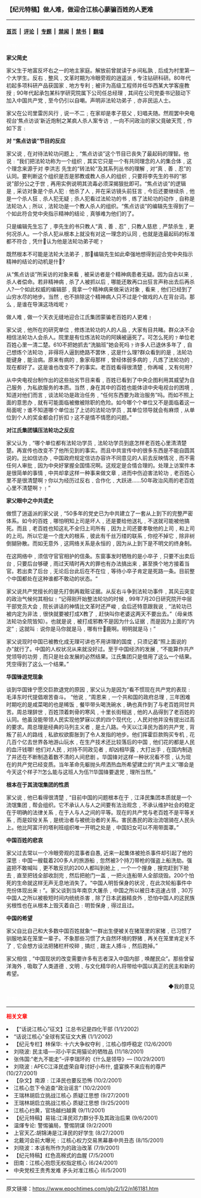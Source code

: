 ### 【纪元特稿】做人难，做迎合江核心蒙骗百姓的人更难

---

#### [首页](../../../..?n161181) &nbsp;|&nbsp; [评论](../../../../../epoch-comment?n161181) &nbsp;|&nbsp; [专题](../../../../../epoch-special?n161181) &nbsp;|&nbsp; [禁闻](../../../../../epoch-news?n161181) &nbsp;|&nbsp; [禁书](../../../../../books?n161181) &nbsp;|&nbsp; [翻墙](https://github.com/gfw-breaker/nogfw/blob/master/README.md?n161181)


<div class="post_content" id="artbody" itemprop="articleBody">
 <!-- article content begin -->
 <p>
  <font color="#ffffff">
   (http://www.epochtimes.com)
  </font>
 </p>
 <p>
  <b>
   家父简史
  </b>
 </p>
 <p>
  家父生于地富反坏右之一的地主家庭。解放前曾就读于乡间私孰﹐后成为村里第一个大学生。反右﹑整风﹑文革时期为冷眼旁观的逍遥派﹐专注钻研科研。80年代初起多项科研产品获国家﹑地方专利﹔被评为高级工程师并任华西某大学客座教授﹔90年代起承包某科学研究院属下公司任总经理﹐其间在公司党委书记鼓动下加入中国共产党﹐至今仍引以自嘲。声明非法轮功弟子﹐亦非民运人士。
 </p>
 <p>
  家父在公司里雷厉风行﹐说一不二﹔在家却是孝子慈父﹐妇唱夫随。然观罢中央电视台’焦点访谈’新近炮制之某疯人杀人案专访﹐一向不问政治的家父竟破天荒﹐作如下言﹕
 </p>
 <p>
  <b>
   对 “焦点访谈”节目的反应
  </b>
 </p>
 <p>
  家父说﹐在对待法轮功问题上﹐“焦点访谈”这个节目已丧失了最起码的理智。他说﹕“我们把法轮功称为一个组织﹐其实它只是一个有共同理念的人的集合体﹐这个理念来源于对
  <ok href="http://www.falundafa.org/index_ch.htm">
   李洪志
  </ok>
  先生的“转法轮”及其系列丛书的理解﹐对“真﹑善﹑忍”的认同。要判断这个组织是否是邪教或教人杀人的组织﹐只要将李先生的书的“邪说”部分公之于世﹐再用实例说明其流毒必须深揭狠批即可。“焦点访谈”的逻辑是﹐采访对象是个杀人犯﹕他杀了人﹐并在采访镜头前狂言﹐今后还要继续杀﹐他是一个杀人狂﹑杀人犯无疑﹔杀人犯看过法轮功的书﹐练了法轮功的动作﹐自称是法轮功人﹔所以﹐法轮功是一个教人杀人的组织。“焦点访谈”的编辑先生得到了一个如此符合党中央指示精神的结论﹐真够难为他们的了。
 </p>
 <p>
  只是编辑先生忘了﹐李先生的书只教人“真﹑善﹑忍”﹐只教人慈悲﹐严禁杀生﹐更何况杀人。一个杀人犯从根本上就没有对这一理念的认同﹐也就是连最起码的标准都不符合﹐凭什认为他是法轮功弟子呢﹖
 </p>
 <p>
  既然根本不可能是法轮大法弟子﹐那编辑先生如此牵强地想得到迎合党中央指示精神的结论的动机是什?
 </p>
 <p>
  从“焦点访谈”所采访的对象来看﹐被采访者是个精神病患者无疑。因为自古以来﹐杀人者偿命。若非精神病﹐杀了人被抓以后﹐哪能还敢再口出狂言声称出去后再杀人?一个如此权威的编辑部﹐竟拿一个精神病来做采访对象﹐看来﹐他们已经到了山穷水尽的地步。当然﹐也不排除这个精神病人只不过是个做戏的人在背台词。那么﹐是谁在导演这场戏呢﹖
 </p>
 <p>
  做人难﹐做一个天衣无缝地迎合江氏集团蒙骗老百姓的人更难﹗
 </p>
 <p>
  家父说﹐他所在的研究单位﹐修炼法轮功的人的人品﹐大家有目共睹。群众决不会相信法轮功人会杀人。院里是有位炼法轮功的阿姨被逼死了。可怎么死的﹖单位老百姓心里一清二楚。610不把她抓去“洗脑班”她会死吗﹖许多人已退休多年了﹐自己想炼个法轮功﹐非得将人逼到绝路不罢休﹐这是什么理?群众看到的是﹐法轮功能键身﹐能治病。原来有病的﹐象家母那样﹐曾经体弱多病的﹐凡炼了法轮功的﹐现在都好了。这是谁也改变不了的事实。老百姓看得很清楚﹐你再喊﹐又有何用?
 </p>
 <p>
  从中央电视台制作出的这些拙劣节目来看﹐百姓已看到了中央企图利用其威望为自己服务﹐为私欲服务的本质。当然﹐身在其中的百姓也能体谅中央电视台的困境﹐知道对他们而言﹐谈法轮功是政治任务﹐“任何东西要为政治服务”吗。而如不照上面的意思办﹐就有可能面临被撤被除职的危险。如今哪个个单位又不是面临着这一局面呢﹖谁不知道哪个单位出了上访的法轮功学员﹐其单位领导就会有麻烦﹐从单位到个人的奖金都会打折扣﹖这不是情不情愿的问题。”
 </p>
 <p>
  <b>
   对江氏集团镇压法轮功之反应
  </b>
 </p>
 <p>
  家父认为﹐“哪个单位都有法轮功学员﹐法轮功学员到底怎样老百姓心里清清楚楚。再宣传也改变不了他所见到的事实。而且中共宣传中的很多东西是不能自圆其说的。比如信访办﹐中国政府规定信访办容许不同意见的人前去反映情况﹐而不需任何人审批﹐因为中央好掌握全国情况啊。这规定是合情合理的。处理上访案件本是很简单的事情﹐中共却拿这样一种事来做文章﹐进而中伤迫害法轮功﹐老百姓心里不是很清楚啊﹖你以为经历过反右﹑合作化﹑大跃进……50年政治风雨的老百姓心里不清楚啊﹖﹗”
 </p>
 <p>
  <b>
   家父眼中之中共谎史
  </b>
 </p>
 <p>
  做惯了逍遥派的家父说﹐“50多年的党史已为中共建立了一套从上到下的完整严密体系。如今的百姓﹐哪怕明知上司是坏人﹐还是要给他送礼﹐不送就可能被他搞死。而且﹐老百姓也知这礼不全归上司所有﹐因为上司还要孝敬他的上司﹐和上司的上司。所以它是一个庞大的根系﹐彼此有千丝万缕的联系﹐你挖不掉它﹐除非树倒猢狲散。而如无意外﹐这网络关系是永恒的﹐因为从上到下是不明文的终身制。
 </p>
 <p>
  在这网络中﹐须信守官官相护的信条。东窗事发时牺牲的是小卒子﹐只要不出卖后台﹐只要后台够硬﹐雨过天晴时再大的罪也有办法搞出来﹐甚至换个地方接着当官。若出卖了后台﹐无论后台此后在不在位﹐等待小卒子肯定是死路一条。目前整个中国都处在这种谁都不敢动的状态。“
 </p>
 <p>
  家父说共产党擅长的是先打倒再栽赃证据。从反右斗争到法轮功事件﹐其风云突变的政治气候何其相似﹗“记得刚开始整法轮功的时候﹐99年7月20日研究院开中层干部党员大会﹐院长讲话的神情比文革时还严峻﹐会后还特意跟我说﹐“法轮功已被内定为非法﹐很快就要被打成X教了﹐赶快叫你老婆这两天不要出去。”（母亲炼法轮功全院皆知）。也就是说﹐被打成邪教不是因为什么证据﹐而是因为上面的“内定”﹔这就叫﹕说你是马你就是马﹐哪有什鹿啊。明明就是马﹗”
 </p>
 <p>
  家父说现时中国已被教化成无理可讲也不用讲理的国度﹐只须记着“照上面说的办”就行了。中国的人权状况从来就没好过。至于中国经济的发展﹐“不能算作共产党领导的功劳﹐而只是社会发展的必然结果。江氏集团只是借用了这么一个结果。凭空得到了这么一个结果。”
 </p>
 <p>
  <b>
   华国锋退党现象
  </b>
 </p>
 <p>
  谈到华国锋宁愿交巨款退党的原因﹐家父认为是因为“看不惯现在共产党的表现﹕毛泽东时代提倡艰苦奋斗。 “他说﹐“周恩来﹐一个共和国的政府总理﹐三年困难时期吃的是咸菜喝的也是稀饭﹐餐毕带头喝洗碗水﹐确也真作到了与老百姓同甘共苦。周总理辞世﹐百姓顶着刺骨的寒风﹐十里长街相送﹐他的人品得到了老百姓的认同。他虽没能带领人民实现他梦寐以求的四个现代化﹐人民对他并没有提出过高的要求。周总理是经典的马列主义者﹐是土八路。今天以江泽民为首的共产党﹐背叛了前人的路线﹐私欲权欲膨胀到了令人发指的地步。他们挥霍巨款购买专机﹐花几百个亿去世界各地游山玩水﹐在生产技术还比较落后的中国﹐他们花的都是人民的血汗钱哪! 他们对人民﹐对持不同政见者﹐却凶相毕露﹐大打出手﹐在国内制造了并还在不断制造着数不清的人间悲剧 。华国锋对这样一种状况看不惯﹐认为现在的共产党已经变质。当年革命先躯抛头颅洒热血所希望建立的“共产主义”哪会是今天这个样子?!怎么能与这班人为伍?!华国锋要退党﹐理所当然。”
 </p>
 <p>
  <b>
   根本在于其流氓集团的性质
  </b>
 </p>
 <p>
  家父说﹐他已看得很清楚﹐“目前中国的问题根本在于﹐江泽民集团本质就是一个流氓集团﹐帮会组织。它不承认人与人之间要有法治观念﹐不承认维护社会的稳定在于明确的法律关系﹐在于人与人之间的平等。现在的共产党与老百姓不是平等关系﹐而是奴役关系﹐是统治者与被统治者的关系。害民愚民的政治流氓骑在人民头上。他比阿富汗的塔利班组织唯一开明之处是﹐中国妇女可以不用带面罩。”
 </p>
 <p>
  <b>
   中国百姓的悲哀
  </b>
 </p>
 <p>
  家父过去常以一个冷眼旁观的混事者自愚, 近来一起集体被抢杀事件却引起了他的深思﹕中国一艘载着200多人的旅游船﹐忽然被3个持刀带枪的强盗上船洗劫。强盗把不敢喊叫﹐更不敢反抗的200人都叫到舱上﹐一个一个搜身﹐搜完赶到下舱去﹐直至把钱全部收刮完﹐然后把舱门一盖﹐一把火连船带人全部烧毁。200个怕死的生命就这样无声无息地消失了。“中国人明哲保身的状况﹐在此次轮船事件中充份体现出来﹗”。家父谈到当年南京大屠杀﹐中国之所以被日本迅速占领﹐30万中国人之所以被极短时间内统统杀害﹐除了日本武器精良外﹐恐怕中国人的这民族劣根性也在从根本上毁灭着自己﹕明哲保身﹐得过且过。
 </p>
 <p>
  <b>
   中国的希望
  </b>
 </p>
 <p>
  家父自比自己和大多数中国百姓就象“一群出生便被关在猪笼里的家猪﹐已习惯了驯服地呆在笼里一辈子。不象那些习惯了大自然环境的野猪﹐再关在笼里肯定关不了﹐它会想方设法把猪栏杆咬碎﹐搞烂﹐跟主人搏斗﹐然后跑掉。”
 </p>
 <p>
  家父相信﹐“中国现状的改变需要许多有志者深入中国内部﹐唤醒民众”。那些曾留洋海外﹐吸取了人类道德﹑文明﹑与文化精华的人将带给中国以真正的民主和新的希望。
 </p>
 <div align="right">
  <ok href="mailto:comment@epochtimes.com?subject=评论文章读者反馈&amp;body=您好﹐我读了贵网站的文章《【纪元特稿】做人难，做迎合江核心蒙骗百姓的人更难》后﹐">
   ◆我的意见
  </ok>
 </div>
 <p>
  <font color="#ffffff">
   (http://www.dajiyuan.com)
  </font>
 </p>
 <hr/>
 <p>
  <font color="red">
   <b>
    相关文章
   </b>
  </font>
  <br/>
 </p>
 <li>
  <ok href="newscontent.asp?id=161011" target="_blank">
   【“话说江核心”征文】江总书记是四化干部
  </ok>
  (1/1/2002)
  <li>
   <ok href="newscontent.asp?id=161010" target="_blank">
    “话说江核心”全球有奖征文大赛
   </ok>
   (1/1/2002)
   <li>
    <ok href="newscontent.asp?id=155028" target="_blank">
     【纪元专栏】林保华: 十六大争权夺利﹐江核心惊呼稳定
    </ok>
    (12/6/2001)
    <li>
     <ok href="newscontent.asp?id=150406" target="_blank">
      刘晓波: 民主墙──邓小平实用猫论的牺牲品
     </ok>
     (11/18/2001)
     <li>
      <ok href="newscontent.asp?id=145081" target="_blank">
       张伟国:“老九不能走”–评李瑞环的《什么是领导》—
      </ok>
      (10/29/2001)
      <li>
       <ok href="newscontent.asp?id=144672" target="_blank">
        刘晓波 : APEC江泽民虚荣自卑讨好小布什, 盛宴换不来应有的尊严
       </ok>
       (10/27/2001)
       <li>
        <ok href="newscontent.asp?id=138138" target="_blank">
         【杂文】南源﹕江泽民也要反恐怖
        </ok>
        (10/2/2001)
        <li>
         <ok href="newscontent.asp?id=138118" target="_blank">
          江核心忽下令追查“政治谣言”
         </ok>
         (10/2/2001)
         <li>
          <ok href="newscontent.asp?id=136790" target="_blank">
           王瑞林胡启立挑战江核心 质疑江思想
          </ok>
          (9/27/2001)
          <li>
           <ok href="newscontent.asp?id=136188" target="_blank">
            王瑞林胡启立挑战江核心 质疑江思想
           </ok>
           (9/25/2001)
           <li>
            <ok href="newscontent.asp?id=131599" target="_blank">
             江核心扫黄，官场越扫越黄
            </ok>
            (9/11/2001)
            <li>
             <ok href="newscontent.asp?id=126167" target="_blank">
              【纪元特稿】易铭:江泽民邓力群分手及其政治后果
             </ok>
             (9/6/2001)
             <li>
              <ok href="newscontent.asp?id=124944" target="_blank">
               温煇专论: 警惕骗局，警惕阴谋
              </ok>
              (9/2/2001)
              <li>
               <ok href="newscontent.asp?id=123221" target="_blank">
                上官天乙:胡锦涛是江泽民的好学生
               </ok>
               (8/27/2001)
               <li>
                <ok href="newscontent.asp?id=119554" target="_blank">
                 北戴河会前大曝光﹕江核心权力交易黑幕暴中共丑态
                </ok>
                (8/15/2001)
                <li>
                 <ok href="newscontent.asp?id=107807" target="_blank">
                  刘晓波：本该有所作为的政治改革
                 </ok>
                 (7/9/2001)
                 <li>
                  <ok href="newscontent.asp?id=106555" target="_blank">
                   【纪元特稿】红色高棉式的血腥
                  </ok>
                  (7/5/2001)
                  <li>
                   <ok href="newscontent.asp?id=102721" target="_blank">
                    田南：江核心抱怨无权指定核心
                   </ok>
                   (6/24/2001)
                   <li>
                    <ok href="newscontent.asp?id=95769" target="_blank">
                     中央党校王贵秀发难 矛头对准江核心
                    </ok>
                    (6/5/2001)
                    <br/>
                    <!-- article content end -->
                    <div id="below_article_ad">
                    </div>
                   </li>
                  </li>
                 </li>
                </li>
               </li>
              </li>
             </li>
            </li>
           </li>
          </li>
         </li>
        </li>
       </li>
      </li>
     </li>
    </li>
   </li>
  </li>
 </li>
</div>


---

原文链接：https://www.epochtimes.com/gb/2/1/2/n161181.htm